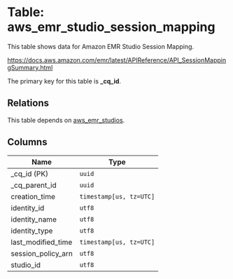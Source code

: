 # Table: aws_emr_studio_session_mapping

This table shows data for Amazon EMR Studio Session Mapping.

https://docs.aws.amazon.com/emr/latest/APIReference/API_SessionMappingSummary.html

The primary key for this table is **_cq_id**.

## Relations

This table depends on [aws_emr_studios](aws_emr_studios).

## Columns

| Name          | Type          |
| ------------- | ------------- |
|_cq_id (PK)|`uuid`|
|_cq_parent_id|`uuid`|
|creation_time|`timestamp[us, tz=UTC]`|
|identity_id|`utf8`|
|identity_name|`utf8`|
|identity_type|`utf8`|
|last_modified_time|`timestamp[us, tz=UTC]`|
|session_policy_arn|`utf8`|
|studio_id|`utf8`|